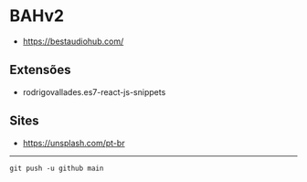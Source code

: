 # BAHv2

- https://bestaudiohub.com/


## Extensões

- rodrigovallades.es7-react-js-snippets


## Sites

- https://unsplash.com/pt-br


---

`git push -u github main`